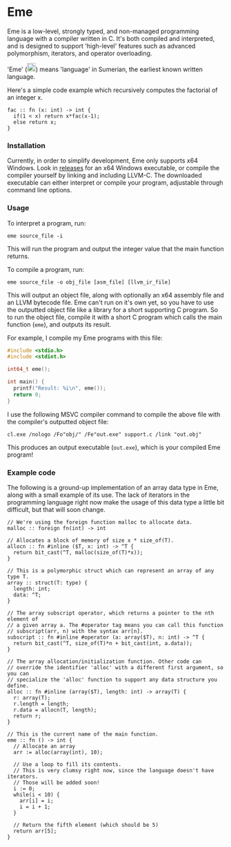 # Eme

Eme is a low-level, strongly typed, and non-managed programming language with a compiler written in C. It's both compiled and interpreted, and is designed to support 'high-level' features such as advanced polymorphism, iterators, and operator overloading.

'Eme' (<img src="http://psd.museum.upenn.edu/epsd/psl/img/popup/Oajg.png" height="20" />) means 'language' in Sumerian, the earliest known written language.

Here's a simple code example which recursively computes the factorial of an integer x.
```
fac :: fn (x: int) -> int {
  if(1 < x) return x*fac(x-1);
  else return x;
}
```

### Installation

Currently, in order to simplify development, Eme only supports x64 Windows. Look in [releases](https://github.com/nicholascc/eme/releases) for an x64 Windows executable, or compile the compiler yourself by linking and including LLVM-C. The downloaded executable can either interpret or compile your program, adjustable through command line options.


### Usage

To interpret a program, run:
```
eme source_file -i
```
This will run the program and output the integer value that the main function returns.

To compile a program, run:
```
eme source_file -o obj_file [asm_file] [llvm_ir_file]
```
This will output an object file, along with optionally an x64 assembly file and an LLVM bytecode file. Eme can't run on it's own yet, so you have to use the outputted object file like a library for a short supporting C program. So to run the object file, compile it with a short C program which calls the main function (`eme`), and outputs its result.

For example, I compile my Eme programs with this file:

```c
#include <stdio.h>
#include <stdint.h>

int64_t eme();

int main() {
  printf("Result: %i\n", eme());
  return 0;
}
```

I use the following MSVC compiler command to compile the above file with the compiler's outputted object file:
```
cl.exe /nologo /Fo"obj/" /Fe"out.exe" support.c /link "out.obj"
```

This produces an output executable (`out.exe`), which is your compiled Eme program!


### Example code

The following is a ground-up implementation of an array data type in Eme, along with a small example of its use. The lack of iterators in the programming language right now make the usage of this data type a little bit difficult, but that will soon change.

```
// We're using the foreign function malloc to allocate data.
malloc :: foreign fn(int) -> int

// Allocates a block of memory of size x * size_of(T).
allocn :: fn #inline ($T, x: int) -> ^T {
  return bit_cast(^T, malloc(size_of(T)*x));
}

// This is a polymorphic struct which can represent an array of any type T.
array :: struct(T: type) {
  length: int;
  data: ^T;
}

// The array subscript operator, which returns a pointer to the nth element of
// a given array a. The #operator tag means you can call this function
// subscript(arr, n) with the syntax arr[n].
subscript :: fn #inline #operator (a: array($T), n: int) -> ^T {
  return bit_cast(^T, size_of(T)*n + bit_cast(int, a.data));
}

// The array allocation/initialization function. Other code can
// override the identifier 'alloc' with a different first argument, so you can
// specialize the 'alloc' function to support any data structure you define.
alloc :: fn #inline (array($T), length: int) -> array(T) {
  r: array(T);
  r.length = length;
  r.data = allocn(T, length);
  return r;
}

// This is the current name of the main function.
eme :: fn () -> int {
  // Allocate an array
  arr := alloc(array(int), 10);

  // Use a loop to fill its contents.
  // This is very clumsy right now, since the language doesn't have iterators.
  // Those will be added soon!
  i := 0;
  while(i < 10) {
    arr[i] = i;
    i = i + 1;
  }

  // Return the fifth element (which should be 5)
  return arr[5];
}
```
